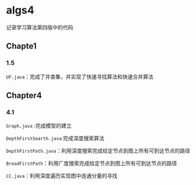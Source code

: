 # algs4
记录学习算法第四版中的代码
## Chapte1

### 1.5
`UF.java`：完成了并查集，并实现了快速寻找算法和快速合并算法

## Chapter4
### 4.1
`Graph.java` :完成模型的建立


`DepthFirstSearth.java`:完成深度搜索算法


`DepthFirstPath.java`：利用深度搜索完成给定节点到图上所有可到达节点的路径


`BreadFirstPath`：利用广度搜索完成给定节点到图上所有可到达节点的路径

`CC.java`：利用深度遍历实现图中连通分量的寻找
